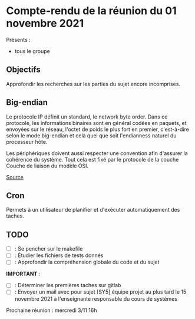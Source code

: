 # Compte-rendu de la réunion du 01 novembre 2021

Présents : 
- tous le groupe

## Objectifs

Approfondir les recherches sur les parties du sujet encore incomprises.

## Big-endian
Le protocole IP définit un standard, le network byte order.
Dans ce protocole, les informations binaires sont en général codées en paquets, et envoyées sur le réseau, l'octet de poids le plus fort en premier, c'est-à-dire selon le mode big-endian et cela quel que soit l'endianness naturel du processeur hôte.

Les périphériques doivent aussi respecter une convention afin d'assurer la cohérence du système.
Tout cela est fixé par le protocole de la couche Couche de liaison du modèle OSI.

[Source](https://www.techno-science.net/definition/240.html)

## Cron
Permets à un utilisateur de planifier et d'exécuter automatiquement des taches.

## TODO
- [ ] : Se pencher sur le makefile
- [ ] : Étudier les fichiers de tests donnés
- [ ] : Approfondir la compréhension globale du code et du sujet

**IMPORTANT** : 
- [ ] : Déterminer les premières taches sur gitlab
- [ ] : Envoyer un mail avec pour sujet [SY5] équipe projet au plus tard le 15 novembre 2021 à l'enseignante responsable du cours de systèmes

Prochaine réunion : mercredi 3/11 16h
